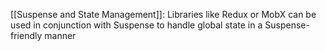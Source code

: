  [[Suspense and State Management]]: Libraries like Redux or MobX can be used in conjunction with Suspense to handle global state in a Suspense-friendly manner
